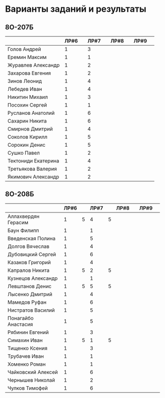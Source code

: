 # Варианты заданий и результаты

## 8О-207Б
|                     | ЛР#6 |   | ЛР#7 |   | ЛР#8 |   | ЛР#9 |   |
|---------------------|------|---|------|---|------|---|------|---|
| Голов Андрей        | 1    |   |  3   |   |      |   |      |   |
| Еремин Максим       | 1    |   |  1   |   |      |   |      |   |
| Журавлев Александр  | 1    |   |  2   |   |      |   |      |   |
| Захарова Евгения    | 1    |   |  2   |   |      |   |      |   |
| Зинов  Леонид       | 1    |   |  4   |   |      |   |      |   |
| Лебедев Иван        | 1    |   |  4   |   |      |   |      |   |
| Никитин Михаил      | 1    |   |  3   |   |      |   |      |   |
| Посохин Сергей      | 1    |   |  1   |   |      |   |      |   |
| Русланов Анатолий   | 1    |   |  6   |   |      |   |      |   |
| Сахарин Никита      | 1    |   |  6   |   |      |   |      |   |
| Смирнов Дмитрий     | 1    |   |  4   |   |      |   |      |   |
| Соколов Кирилл      | 1    |   |  5   |   |      |   |      |   |
| Сорокин Денис       | 1    |   |  5   |   |      |   |      |   |
| Сушко Павел         | 1    |   |  2   |   |      |   |      |   |
| Тектониди Екатерина | 1    |   |  4   |   |      |   |      |   |
| Третьякова Валерия  | 1    |   |  2   |   |      |   |      |   |
| Якимович Александр  | 1    |   |  2   |   |      |   |      |   |

## 8О-208Б
|                     | ЛР#6 |   | ЛР#7 |   | ЛР#8 |   | ЛР#9 |   |
|---------------------|------|---|------|---|------|---|------|---|
| Аллахвердян Герасим | 1    | 5 |  4   | 5 |      |   |      |   |
| Баун Филипп         | 1    |   |  1   |   |      |   |      |   |
| Введенская Полина   | 1    |   |  5   |   |      |   |      |   |
| Долгов Вячеслав     | 1    |   |  4   |   |      |   |      |   |
| Дубовицкий Сергей   | 1    |   |  6   |   |      |   |      |   |
| Казаков Григорий    | 1    |   |  4   |   |      |   |      |   |
| Капралов Никита     | 1    | 5 |  2   | 5 |      |   |      |   |
| Кузнецов Александр  | 1    |   |  1   |   |      |   |      |   |
| Левштанов Денис     | 1    | 5 |  5   | 5 |      |   |      |   |
| Лысенко Дмитрий     | 1    |   |  4   |   |      |   |      |   |
| Мамедов Руфан       | 1    |   |  6   |   |      |   |      |   |
| Нистратов Василий   | 1    |   |  5   |   |      |   |      |   |
| Понагайбо Анастасия | 1    |   |  5   |   |      |   |      |   |
| Рябинин Евгений     | 1    |   |  3   |   |      |   |      |   |
| Симахин Иван        | 1    | 5 |  1   |5  |      |   |      |   |
| Тищенко Ксения      | 1    |   |  3   |   |      |   |      |   |
| Трубачев Иван       | 1    |   |  1   |   |      |   |      |   |
| Хоменко Роман       | 1    |   |  1   |   |      |   |      |   |
| Чайковский Алексей  | 1    |   |  6   |   |      |   |      |   |
| Чернышев Николай    | 1    |   |  2   |   |      |   |      |   |
| Чулков Тимофей      | 1    |   |  6   |   |      |   |      |   |
